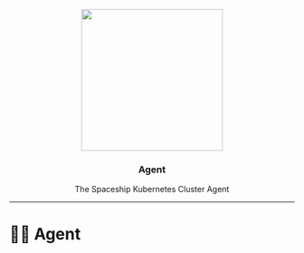 <p align="center">
  <img src="https://media.giphy.com/media/umh24MvNmRCBq/giphy.gif" width="250">
</p>

<h3 align="center">
  Agent
</h3>

<p align="center">
  The Spaceship Kubernetes Cluster Agent
</p>

---

# 🕵️‍♀️ Agent
